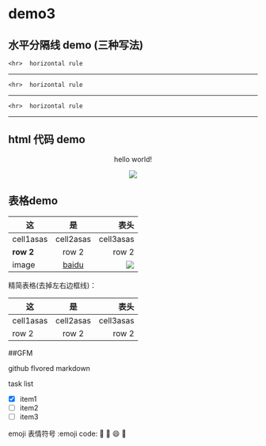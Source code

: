 # demo3

## 水平分隔线 demo (三种写法)

	<hr>  horizontal rule
	
---

	<hr>  horizontal rule
	
***

	<hr>  horizontal rule
	
___

## html 代码 demo

<p align='center'>hello world!</p>
<p align='center'>
<img src="https://www.baidu.com/img/bd_logo1.png" />
</p>
<!--
块注释 
 -->

## 表格demo
   <!-- 横线不要少于3个  |---|    -->

|   这    |   是    | 表头    |
|-----  |:-------:|-------:|
| cell1asas | cell2asas | cell3asas |
| **row 2** | row 2 | row 2 |
| image | [baidu] | ![][baidu_logo] |
精简表格(去掉左右边框线)：

   这    |   是    | 表头    
-----  |:-------:|-------:
 cell1asas | cell2asas | cell3asas 
 row 2 | row 2 | row 2 


  <!-- 表格默认是左对齐的  如果想要左对齐  左侧加入冒号 |:---| 右对齐  右侧加入: 居中对齐两端加入:  | :--- :|    -->

##GFM

github flvored markdown

task list
<!--
checkbox效果  [ ]  里面加入x是勾选 放空格是没有勾选
 -->
- [x] item1
- [ ] item2
- [ ] item3

emoji 表情符号
	:emoji code:
 	:dog:
 	:horse:
 	:smile:
 	:rainbow:
<!--下面是本文中用到的链接引用 -->
[baidu_logo]: https://www.baidu.com/img/bd_logo1.png
[baidu]: http://www.baidu.com
